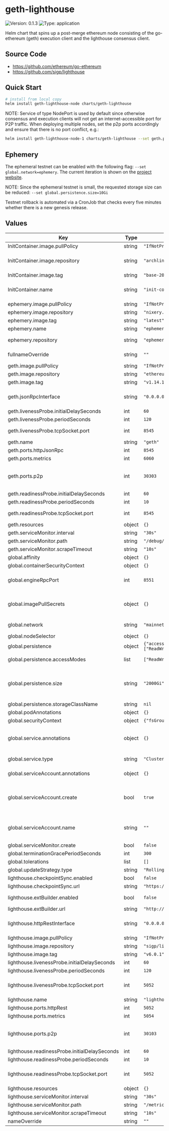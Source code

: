 # geth-lighthouse

![Version: 0.1.3](https://img.shields.io/badge/Version-0.1.3-informational?style=flat-square) ![Type: application](https://img.shields.io/badge/Type-application-informational?style=flat-square)

Helm chart that spins up a post-merge ethereum node consisting of the go-ethereum (geth) execution client and the lighthouse consensus client.

## Source Code

* <https://github.com/ethereum/go-ethereum>
* <https://github.com/sigp/lighthouse>

## Quick Start

```bash
# install from local copy
helm install geth-lighthouse-node charts/geth-lighthouse
```

NOTE: Service of type NodePort is used by default since otherwise consensus and execution clients will not get an internet-accessible port for
P2P traffic. When deploying multiple nodes, set the p2p ports accordingly and ensure that there is no port conflict, e.g.:

```bash
helm install geth-lighthouse-node-1 charts/geth-lighthouse --set geth.ports.p2p=30304 --set lighthouse.ports.p2p=30104
```

## Ephemery

The ephemeral testnet can be enabled with the following flag: `--set global.network=ephemery`.
The current iteration is shown on the [project website](https://ephemery.dev/).

NOTE: Since the ephemeral testnet is small, the requested storage size can be reduced: `--set global.persistence.size=10Gi`

Testnet rollback is automated via a CronJob that checks every five minutes whether there is a new genesis release.

## Values

| Key | Type | Default | Description |
|-----|------|---------|-------------|
| InitContainer.image.pullPolicy | string | `"IfNotPresent"` | Container pull policy |
| InitContainer.image.repository | string | `"archlinux"` | Container image repository. Archlinux contains curl and openssl. |
| InitContainer.image.tag | string | `"base-20221211.0.109768"` | Image tag |
| InitContainer.name | string | `"init-container"` | Init container to set the correct permissions to access data directories.  |
| ephemery.image.pullPolicy | string | `"IfNotPresent"` | Container pull policy |
| ephemery.image.repository | string | `"nixery.dev/shell/gnutar/gzip/curl/jq/kubectl/gawk"` | Nixery.dev image |
| ephemery.image.tag | string | `"latest"` | Image tag |
| ephemery.name | string | `"ephemery-init"` | Name of the ephemery container |
| ephemery.repository | string | `"ephemery-testnet/ephemery-genesis"` | Specify ephemery github repository |
| fullnameOverride | string | `""` | Overrides the chart's computed fullname |
| geth.image.pullPolicy | string | `"IfNotPresent"` | Container pull policy |
| geth.image.repository | string | `"ethereum/client-go"` | Container image repository |
| geth.image.tag | string | `"v1.14.12"` | Image tag |
| geth.jsonRpcInterface | string | `"0.0.0.0"` | Specify the listen address of the JSON-RPC API server for the execution client. |
| geth.livenessProbe.initialDelaySeconds | int | `60` |  |
| geth.livenessProbe.periodSeconds | int | `120` |  |
| geth.livenessProbe.tcpSocket.port | int | `8545` | Liveness probe tcpSocket port, default is the geth JSON-RPC port |
| geth.name | string | `"geth"` | Name of the container |
| geth.ports.httpJsonRpc | int | `8545` | [Execution-API](https://github.com/ethereum/execution-apis) port |
| geth.ports.metrics | int | `6060` |  |
| geth.ports.p2p | int | `30303` | TCP and UDP P2P port: place in range 30000-32767 and verify that no existing nodes use these ports |
| geth.readinessProbe.initialDelaySeconds | int | `60` |  |
| geth.readinessProbe.periodSeconds | int | `10` |  |
| geth.readinessProbe.tcpSocket.port | int | `8545` | Readiness probe tcpSocket port, default is the geth JSON-RPC port |
| geth.resources | object | `{}` | Resource requests and limits |
| geth.serviceMonitor.interval | string | `"30s"` |  |
| geth.serviceMonitor.path | string | `"/debug/metrics/prometheus"` |  |
| geth.serviceMonitor.scrapeTimeout | string | `"10s"` |  |
| global.affinity | object | `{}` |  |
| global.containerSecurityContext | object | `{}` |  |
| global.engineRpcPort | int | `8551` | Engine API JSON-RPC Port, see also the official [Engine Specification](https://github.com/ethereum/execution-apis/blob/main/src/engine/specification.md) |
| global.imagePullSecrets | object | `{}` | A list of pull secrets is used when credentials are needed to access a container registry with username and password. |
| global.network | string | `"mainnet"` | Ethereum default network. Example: mainnet, goerli, ephemery |
| global.nodeSelector | object | `{}` |  |
| global.persistence | object | `{"accessModes":["ReadWriteOnce"],"size":"2000Gi","storageClassName":null}` | PVC settings  |
| global.persistence.accessModes | list | `["ReadWriteOnce"]` | Access mode for the volume claim template |
| global.persistence.size | string | `"2000Gi"` | Requested size for volume claim template. When using OpenEBS Local PV Device this ensures that a block device with sufficient storage is selected. |
| global.persistence.storageClassName | string | `nil` | Use a specific storage class. |
| global.podAnnotations | object | `{}` |  |
| global.securityContext | object | `{"fsGroup":1001,"runAsGroup":1001,"runAsNonRoot":true,"runAsUser":1001}` | Security Context |
| global.service.annotations | object | `{}` | Service annotations, e.g. for metallb: metallb.universe.tf/loadBalancerIPs: 10.1.2.3 |
| global.service.type | string | `"ClusterIP"` | Service type, ClusterIP or LoadBalancer |
| global.serviceAccount.annotations | object | `{}` | Annotations to add to the service account |
| global.serviceAccount.create | bool | `true` | Enable service account (Note: Service Account will only be automatically created if `global.serviceAccount.name` is not set) |
| global.serviceAccount.name | string | `""` | Name of an already existing service account. Setting this value disables the automatic service account creation |
| global.serviceMonitor.create | bool | `false` |  |
| global.terminationGracePeriodSeconds | int | `300` |  |
| global.tolerations | list | `[]` |  |
| global.updateStrategy.type | string | `"RollingUpdate"` | Update stategy type |
| lighthouse.checkpointSync.enabled | bool | `false` |  |
| lighthouse.checkpointSync.url | string | `"https://beaconstate.info"` |  |
| lighthouse.extBuilder.enabled | bool | `false` | enable external builder (mev-boost) |
| lighthouse.extBuilder.url | string | `"http://mev-boost:18500"` | url of external builder |
| lighthouse.httpRestInterface | string | `"0.0.0.0"` | Specify the listen address of the lighthouse REST API server for the consensus client. |
| lighthouse.image.pullPolicy | string | `"IfNotPresent"` |  |
| lighthouse.image.repository | string | `"sigp/lighthouse"` | Container image repository |
| lighthouse.image.tag | string | `"v6.0.1"` | Image tag |
| lighthouse.livenessProbe.initialDelaySeconds | int | `60` |  |
| lighthouse.livenessProbe.periodSeconds | int | `120` |  |
| lighthouse.livenessProbe.tcpSocket.port | int | `5052` | Liveness probe tcpSocket port, default is the lighthouse httpRest port. |
| lighthouse.name | string | `"lighthouse"` | Name of the container |
| lighthouse.ports.httpRest | int | `5052` | [Beacon-API](https://ethereum.github.io/beacon-APIs/) port |
| lighthouse.ports.metrics | int | `5054` |  |
| lighthouse.ports.p2p | int | `30103` | TCP and UDP P2P port: place in range 30000-32767 and verify that no existing nodes use these ports |
| lighthouse.readinessProbe.initialDelaySeconds | int | `60` |  |
| lighthouse.readinessProbe.periodSeconds | int | `10` |  |
| lighthouse.readinessProbe.tcpSocket.port | int | `5052` | Readiness probe tcpSocket port, default is the lighthouse httpRest port. |
| lighthouse.resources | object | `{}` | Resource requests and limits |
| lighthouse.serviceMonitor.interval | string | `"30s"` |  |
| lighthouse.serviceMonitor.path | string | `"/metrics"` |  |
| lighthouse.serviceMonitor.scrapeTimeout | string | `"10s"` |  |
| nameOverride | string | `""` | Overrides the chart's name |